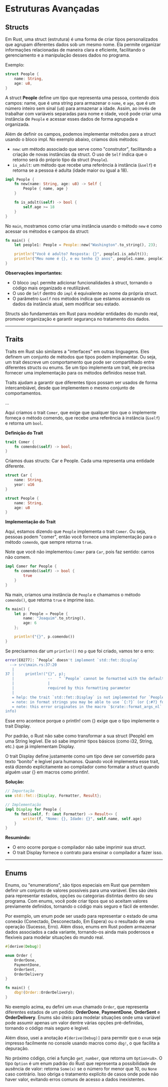 # Estruturas Avançadas

## Structs
Em Rust, uma struct (estrutura) é uma forma de criar tipos personalizados que agrupam diferentes dados sob um mesmo nome. Ela permite organizar informações relacionadas de maneira clara e eficiente, facilitando o gerenciamento e a manipulação desses dados no programa.

Exemplo:
```rust
struct People {
    name: String,
    age: u8,
}
```

A struct **People** define um tipo que representa uma pessoa, contendo dois campos: name, que é uma string para armazenar o `nome`, e `age`, que é um número inteiro sem sinal (`u8`) para armazenar a idade. Assim, ao invés de trabalhar com variáveis separadas para nome e idade, você pode criar uma instância de `People` e acessar esses dados de forma agrupada e organizada.

Além de definir os campos, podemos implementar métodos para a struct usando o bloco impl. No exemplo abaixo, criamos dois métodos:

- `new`: um método associado que serve como "construtor", facilitando a criação de novas instâncias da struct. O uso de `Self` indica que o retorno será do próprio tipo da struct (`People`).
- `is_adult`: um método que recebe uma referência à instância (`&self`) e retorna se a pessoa é adulta (idade maior ou igual a 18).

```rust
impl People {
    fn new(name: String, age: u8) -> Self {
        People { name, age }
    }

    fn is_adult(&self) -> bool {
        self.age >= 18
    }
}
```

No `main`, mostramos como criar uma instância usando o método `new` e como acessar os métodos e campos da struct:

```rust
fn main() {
    let people1: People = People::new("Washington".to_string(), 23);

    println!("Você é adulto? Resposta: {}", people1.is_adult());
    println!("Meu nome é {}, e eu tenho {} anos", people1.name, people1.age);
}
```

**Observações importantes:**
- O bloco `impl` permite adicionar funcionalidades à struct, tornando o código mais organizado e reutilizável.
- O uso de `Self` dentro do `impl` é equivalente ao nome da própria struct.
- O parâmetro `&self` nos métodos indica que estamos acessando os dados da instância atual, sem modificar seu estado.

Structs são fundamentais em Rust para modelar entidades do mundo real, promover organização e garantir segurança no tratamento dos dados.

---

## Traits
Traits em Rust são similares a "interfaces" em outras linguagens. Eles definem um conjunto de métodos que tipos podem implementar. Ou seja, um trait descreve um comportamento que pode ser compartilhado entre diferentes structs ou enums. Se um tipo implementa um trait, ele precisa fornecer uma implementação para os métodos definidos nesse trait.

Traits ajudam a garantir que diferentes tipos possam ser usados de forma intercambiável, desde que implementem o mesmo conjunto de comportamentos.

... 

Aqui criamos o trait `Comer`, que exige que qualquer tipo que o implemente forneça o método comendo, que recebe uma referência à instância (`&self`) e retorna um `bool`.

**Definição do Trait**
```rust
trait Comer {
    fn comendo(&self) -> bool;
}
```

Criamos duas structs: Car e People. Cada uma representa uma entidade diferente.


```rust
struct Car {
    name: String,
    year: u16
}

struct People {
    name: String,
    age: u8
}
```

**Implementação do Trait**

Aqui, estamos dizendo que `People` implementa o trait `Comer`. Ou seja, pessoas podem "comer", então você fornece uma implementação para o método `comendo`, que sempre retorna `true`.

Note que você não implementou `Comer` para `Car`, pois faz sentido: carros não comem.

```rust
impl Comer for People {
    fn comendo(&self) -> bool {
        true
    }   
}
```

Na main, criamos uma instância de `People` e chamamos o método `comendo()`, que retorna `true` e imprime isso.

```rust
fn main() {
    let p: People = People {
        name: "Joaquim".to_string(),
        age: 6
    };

    println!("{}", p.comendo())
}
```

Se precisarmos dar um `println!()` no `p` que foi criado, vamos ter o erro:
```bash
error[E0277]: `People` doesn't implement `std::fmt::Display`
  --> src\main.rs:37:20
   |
37 |     println!("{}", p);
   |               --   ^ `People` cannot be formatted with the default formatter
   |               |
   |               required by this formatting parameter
   |
   = help: the trait `std::fmt::Display` is not implemented for `People`
   = note: in format strings you may be able to use `{:?}` (or {:#?} for pretty-print) instead
   = note: this error originates in the macro `$crate::format_args_nl` which comes from the expansion of the macro `println` (in Nightly builds, run with -Z macro-backtrace for more 
info)
```

Esse erro acontece porque o println! com {} exige que o tipo implemente o trait Display.

Por padrão, o Rust não sabe como transformar a sua struct (People) em uma String legível. Ele só sabe imprimir tipos básicos (como i32, String, etc.) que já implementam Display.

O trait Display define justamente como um tipo deve ser convertido para texto “bonito” e legível para humanos. Quando você implementa esse trait, está dizendo explicitamente ao compilador como formatar a struct quando alguém usar {} em macros como println!.

**Solução:**
```rust
// Importação
use std::fmt::{Display, Formatter, Result};

// Implementação
impl Display for People {
    fn fmt(&self, f: &mut Formatter) -> Result<> {
        write!(f, "Nome: {}, Idade: {}", self.name, self.age)
    }
}
```

**Resumindo:**
- O erro ocorre porque o compilador não sabe imprimir sua struct.
- O trait Display fornece o contrato para ensinar o compilador a fazer isso.

---

## Enums
Enums, ou "enumerations", são tipos especiais em Rust que permitem definir um conjunto de valores possíveis para uma variável. Eles são úteis para representar estados, opções ou categorias distintas dentro do seu programa. Com enums, você pode criar tipos que só aceitam valores previamente definidos, tornando o código mais seguro e fácil de entender.

Por exemplo, um enum pode ser usado para representar o estado de uma conexão (Conectado, Desconectado, Em Espera) ou o resultado de uma operação (Sucesso, Erro). Além disso, enums em Rust podem armazenar dados associados a cada variante, tornando-os ainda mais poderosos e flexíveis para modelar situações do mundo real.

```rust
#[derive(Debug)]

enum Order {
    OrderDone,
    PaymentDone,
    OrderSent,
    OrderDelivery
}

fn main() {
    dbg!(Order::OrderDelivery);
}
```

No exemplo acima, eu defini um `enum` chamado `Order`, que representa diferentes estados de um pedido: **OrderDone**, **PaymentDone**, **OrderSent** e **OrderDelivery**. Enums são úteis para modelar situações onde uma variável pode assumir apenas um valor dentre várias opções pré-definidas, tornando o código mais seguro e legível.

Além disso, usei a anotação `#[derive(Debug)]` para permitir que o `enum` seja impresso facilmente no console usando macros como `dbg!`, o que facilita a depuração.

No próximo código, criei a função `get_number`, que retorna um `Option<u8>`. O tipo `Option` é um enum padrão do Rust que representa a possibilidade de ausência de valor: retorna `Some(x)` se o número for menor que 10, ou `None` caso contrário. Isso obriga o tratamento explícito de casos onde pode não haver valor, evitando erros comuns de acesso a dados inexistentes.